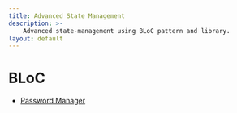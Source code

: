 ```yaml
---
title: Advanced State Management
description: >-
    Advanced state-management using BLoC pattern and library.
layout: default
---
```


# BLoC

- [Password Manager](password-manager)